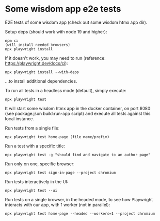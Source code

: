 # Some wisdom app e2e tests

E2E tests of some wisdom app (check out some wisdom htmx app dir).

Setup deps (should work with node 19 and higher):
```
npm ci
(will install needed browsers)
npx playwright install
```
If it doesn't work, you may need to run (reference: https://playwright.dev/docs/ci):
```
npx playwright install --with-deps
```
...to install additional dependencies.

To run all tests in a headless mode (default), simply execute:
```
npx playwright test
```
It will start some wisdom htmx app in the docker container, on port 8080 (see package.json build:run-app script) and execute all tests against this local instance.

Run tests from a single file:
```
npx playwright test home-page (file name/prefix)
```
Run a test with a specific title:
```
npx playwright test -g "should find and navigate to an author page"
```

Run only on one, specific browser:
```
npx playwright test sign-in-page --project chromium
```

Run tests interactively in the UI:
```
npx playwright test --ui
```
Run tests on a single browser, in the headed mode, to see how Playwright interacts with our app, with 1 worker (not in parallel):
```
npx playwright test home-page --headed --workers=1 --project chromium
```

